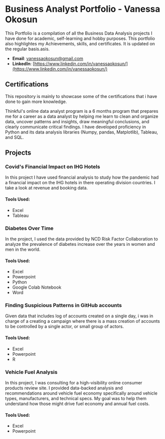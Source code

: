 # Business Analyst Portfolio - Vanessa Okosun
This Portfolio is a compilation of all the Business Data Analysis projects I have done for academic, self-learning and hobby purposes. This portfolio also highlightes my Achievements, skills, and certificates. It is updated on the regular basis.asis.

- **Email**: [vanessaokosun@gmail.com](vanessaokosun@gmail.com)
- **LinkedIn**: [https://www.linkedin.com/in/vanessaokosun/](https://www.linkedin.com/in/vanessaokosun/)

## Certifications
This repository is mainly to showcase some of the certifications that i have done to gain more knowledge. 

Thinkful's online data analyst program is a 6 months program that prepares me for a career as a data analyst by helping me learn to clean and organize data, uncover patterns and insights, draw meaningful conclusions, and clearly communicate critical findings. I have developed proficiency in Python and its data analysis libraries (Numpy, pandas, Matplotlib), Tableau, and SQL.

## Projects

### Covid's Financial Impact on IHG Hotels

In this project I have used financial analysis to study how the pandemic had a financial impact on the IHG hotels in there operating division countries. I take a look at revenue and booking data. 
  #### Tools Used:
  - Excel
  - Tableau

### Diabetes Over Time
In the project, I used the data provided by NCD Risk Factor Collaboration to analyze the prevalence of diabetes increase over the years in women and men in the world. 
#### Tools Used:
  - Excel
  - Powerpoint
  - Python
  - Google Colab Notebook 
  - Word 
  
### Finding Suspicious Patterns in GitHub accounts
Given data that includes log of accounts created on a single day, i was in charge of a creating a campaign where there is a  mass creation of accounts to be controlled by a single actor, or small group of actors. 
#### Tools Used:
  - Excel
  - Powerpoint
  - R

### Vehicle Fuel Analysis  
In this project, I was consulting for a high-visibility online consumer products review site. I provided data-backed analysis and recommendations around vehicle fuel economy specifically around vehicle types, manufacturers, and technical specs. My goal was to help them understand how those might drive fuel economy and annual fuel costs.
#### Tools Used:
  - Excel
  - Powerpoint

